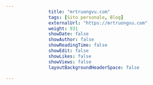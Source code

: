 ---
                title: "mrtruongvu.com"
                tags: [Sito personale, Blog]
                externalUrl: "https://mrtruongvu.com"
                weight: 931
                showDate: false
                showAuthor: false
                showReadingTime: false
                showEdit: false
                showLikes: false
                showViews: false
                layoutBackgroundHeaderSpace: false
                ---

